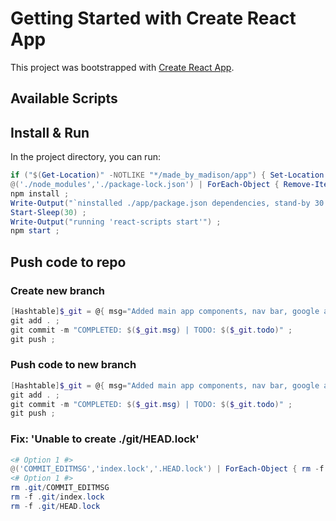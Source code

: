 # Getting Started with Create React App

This project was bootstrapped with [Create React App](https://github.com/facebook/create-react-app).

## Available Scripts

## Install & Run

In the project directory, you can run:

```PowerShell
if ("$(Get-Location)" -NOTLIKE "*/made_by_madison/app") { Set-Location ./app };
@('./node_modules','./package-lock.json') | ForEach-Object { Remove-Item ($_) -Recurse -Force -ErrorAction SilentlyContinue } ;
npm install ;
Write-Output("`ninstalled ./app/package.json dependencies, stand-by 30 seconds") ;
Start-Sleep(30) ;
Write-Output("running 'react-scripts start'") ;
npm start ;
```

## Push code to repo

### Create new branch

```PowerShell
[Hashtable]$_git = @{ msg="Added main app components, nav bar, google auth, updated some webdev dependencies cause why not, wanted to see what'd break"; todo="finish auth component, finish stripes api, finish knowledge graphs (offline, on-paper)" } ;
git add . ;
git commit -m "COMPLETED: $($_git.msg) | TODO: $($_git.todo)" ;
git push ;
```

### Push code to new branch

```PowerShell
[Hashtable]$_git = @{ msg="Added main app components, nav bar, google auth, updated some webdev dependencies cause why not, wanted to see what'd break"; todo="finish auth component, finish stripes api, finish knowledge graphs (offline, on-paper)" } ;
git add . ;
git commit -m "COMPLETED: $($_git.msg) | TODO: $($_git.todo)" ;
git push ;
```

### Fix: 'Unable to create ./git/HEAD.lock'

```PowerShell
<# Option 1 #>
@('COMMIT_EDITMSG','index.lock','.HEAD.lock') | ForEach-Object { rm -f ./git/$_ };
<# Option 1 #>
rm .git/COMMIT_EDITMSG
rm -f .git/index.lock
rm -f .git/HEAD.lock
```
